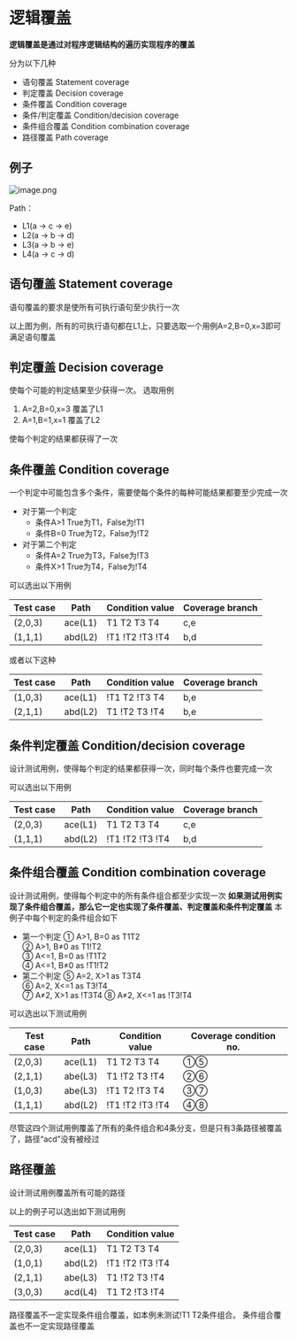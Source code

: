 # 逻辑覆盖
**逻辑覆盖是通过对程序逻辑结构的遍历实现程序的覆盖**

分为以下几种
* 语句覆盖 Statement coverage
* 判定覆盖 Decision coverage
* 条件覆盖 Condition coverage
* 条件/判定覆盖 Condition/decision coverage
* 条件组合覆盖 Condition combination coverage
* 路径覆盖 Path coverage

## 例子
![image.png](https://b3logfile.com/file/2024/03/image-tUkWar1.png)


Path： 
* L1(a → c → e)
* L2(a → b → d)
* L3(a → b → e)
* L4(a → c → d)

## 语句覆盖 Statement coverage
语句覆盖的要求是使所有可执行语句至少执行一次

以上图为例，所有的可执行语句都在L1上，只要选取一个用例A=2,B=0,x=3即可满足语句覆盖

## 判定覆盖 Decision coverage
使每个可能的判定结果至少获得一次。
选取用例
1. A=2,B=0,x=3 覆盖了L1
2. A=1,B=1,x=1 覆盖了L2

使每个判定的结果都获得了一次

## 条件覆盖 Condition coverage
一个判定中可能包含多个条件，需要使每个条件的每种可能结果都要至少完成一次
* 对于第一个判定
    * 条件A>1 True为T1，False为!T1
    * 条件B=0 True为T2，False为!T2
* 对于第二个判定
    * 条件A=2 True为T3，False为!T3
    * 条件X>1 True为T4，False为!T4

可以选出以下用例

Test case|Path   |Condition value|Coverage branch
---------|-------|---------------|---------------
(2,0,3)  |ace(L1)|T1 T2 T3 T4    |c,e
(1,1,1)  |abd(L2)|!T1 !T2 !T3 !T4|b,d

或者以下这种

Test case|Path   |Condition value|Coverage branch
---------|-------|---------------|---------------
(1,0,3)  |ace(L1)|!T1 T2 !T3 T4  |b,e
(2,1,1)  |abd(L2)|T1 !T2 T3 !T4  |b,e

## 条件判定覆盖 Condition/decision coverage
设计测试用例，使得每个判定的结果都获得一次，同时每个条件也要完成一次

可以选出以下用例

Test case|Path   |Condition value|Coverage branch
---------|-------|---------------|---------------
(2,0,3)  |ace(L1)|T1 T2 T3 T4    |c,e
(1,1,1)  |abd(L2)|!T1 !T2 !T3 !T4|b,d

## 条件组合覆盖 Condition combination coverage
设计测试用例，使得每个判定中的所有条件组合都至少实现一次
**如果测试用例实现了条件组合覆盖，那么它一定也实现了条件覆盖、判定覆盖和条件判定覆盖**
本例子中每个判定的条件组合如下
* 第一个判定
① A>1,  B=0  as T1T2                
② A>1,  B≠0  as T1!T2           
③ A<=1, B=0  as !T1T2       
④ A<=1, B≠0  as !T1!T2
* 第二个判定
⑤ A=2,  X>1  as T3T4         
⑥ A=2,  X<=1 as T3!T4         
⑦ A≠2,  X>1  as !T3T4 
⑧ A≠2,  X<=1 as !T3!T4

可以选出以下测试用例

Test case|Path   |Condition value|Coverage condition no.
---------|-------|---------------|---------------
(2,0,3)  |ace(L1)|T1 T2 T3 T4    |①⑤
(2,1,1)  |abe(L3)|T1 !T2 T3 !T4  |②⑥
(1,0,3)  |abe(L3)|!T1 T2 !T3 T4  |③⑦
(1,1,1)  |abd(L2)|!T1 !T2 !T3 !T4|④⑧

尽管这四个测试用例覆盖了所有的条件组合和4条分支，但是只有3条路径被覆盖了，路径“acd”没有被经过

## 路径覆盖
设计测试用例覆盖所有可能的路径

以上的例子可以选出如下测试用例

Test case|Path   |Condition value
---------|-------|---------------
(2,0,3)  |ace(L1)|T1 T2 T3 T4   
(1,0,1)  |abd(L2)|!T1 !T2 !T3 !T4 
(2,1,1)  |abe(L3)|T1 !T2 T3 !T4  
(3,0,3)  |acd(L4)|T1 T2 !T3 !T4  

路径覆盖不一定实现条件组合覆盖，如本例未测试!T1 T2条件组合。
条件组合覆盖也不一定实现路径覆盖